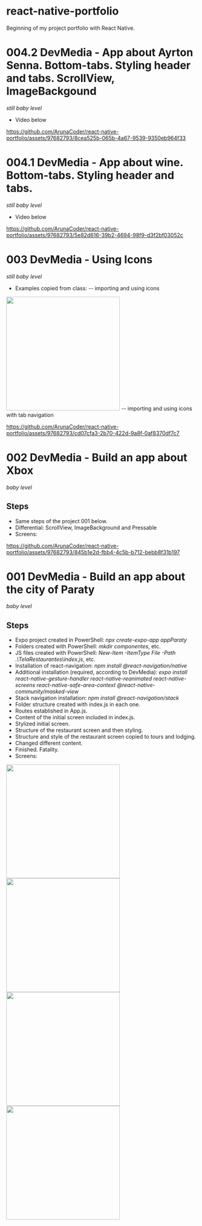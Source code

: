 # react-native-portfolio
 Beginning of my project portfolio with React Native.

# 004.2 DevMedia - App about Ayrton Senna. Bottom-tabs. Styling header and tabs. ScrollView, ImageBackgound
*still baby level*
- Video below


https://github.com/ArunaCoder/react-native-portfolio/assets/97682793/8cea525b-065b-4a67-9539-9350eb964f33




# 004.1 DevMedia - App about wine. Bottom-tabs. Styling header and tabs.
*still baby level*
- Video below

https://github.com/ArunaCoder/react-native-portfolio/assets/97682793/5e82d616-39b2-4694-98f9-d3f2bf03052c



# 003 DevMedia - Using Icons
*still baby level*
- Examples copied from class:
-- importing and using icons
<img src="/readme_img/003.jpeg" width="300" />
-- importing and using icons with tab navigation

https://github.com/ArunaCoder/react-native-portfolio/assets/97682793/cd07cfa3-2b70-422d-9a8f-0af8370df7c7


# 002 DevMedia - Build an app about Xbox
*baby level*
## Steps
- Same steps of the project 001 below.
- Differential: ScrollView, ImageBackground and Pressable
- Screens:

https://github.com/ArunaCoder/react-native-portfolio/assets/97682793/845b1e2d-fbb4-4c5b-b712-bebb8f31b197


# 001 DevMedia - Build an app about the city of Paraty
*baby level*

## Steps
- Expo project created in PowerShell: *npx create-expo-app appParaty*
- Folders created with PowerShell: *mkdir componentes*, etc.
- JS files created with PowerShell: *New-Item -ItemType File -Path .\TelaRestaurantes\index.js*, etc.
- Installation of react-navigation: *npm install @react-navigation/native*
- Additional installation (required, according to DevMedia):  *expo install react-native-gesture-handler react-native-reanimated react-native-screens react-native-safe-area-context @react-native-community/masked-view*
- Stack navigation installation: *npm install @react-navigation/stack*
- Folder structure created with index.js in each one.
- Routes established in App.js.
- Content of the initial screen included in index.js.
- Stylized initial screen.
- Structure of the restaurant screen and then styling.
- Structure and style of the restaurant screen copied to tours and lodging.
- Changed different content.
- Finished. Fatality.
- Screens:
<img src="/readme_img/001 initial.jpeg" width="300" />
<img src="/readme_img/001 restaurants.jpeg" width="300" />
<img src="/readme_img/001 tours.jpeg" width="300" />
<img src="/readme_img/001 lodging.jpeg" width="300" />
